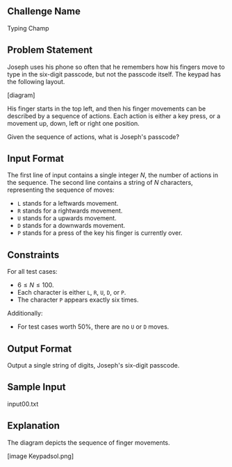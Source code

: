 ## Challenge Name

Typing Champ

## Problem Statement
Joseph uses his phone so often that he remembers how his fingers move to type in
the six-digit passcode, but not the passcode itself. The keypad has the following layout.

[diagram]

His finger starts in the top left, and then his finger movements can be
described by a sequence of actions. Each action is either a key press, or
a movement up, down, left or right one position.

Given the sequence of actions, what is Joseph's passcode?

## Input Format

The first line of input contains a single integer $N$, the number of actions in the sequence.
The second line contains a string of $N$ characters, representing the sequence of moves:

- `L` stands for a leftwards movement.
- `R` stands for a rightwards movement.
- `U` stands for a upwards movement.
- `D` stands for a downwards movement.
- `P` stands for a press of the key his finger is currently over.

## Constraints
For all test cases:

- $6 \leq N \leq 100$.
- Each character is either `L`, `R`, `U`, `D`,  or `P`.
- The character `P` appears exactly six times.

Additionally:

- For test cases worth 50%, there are no `U` or `D` moves.

## Output Format

Output a single string of digits, Joseph's six-digit passcode.

## Sample Input

input00.txt

## Explanation

The diagram depicts the sequence of finger movements.

[image Keypadsol.png]
